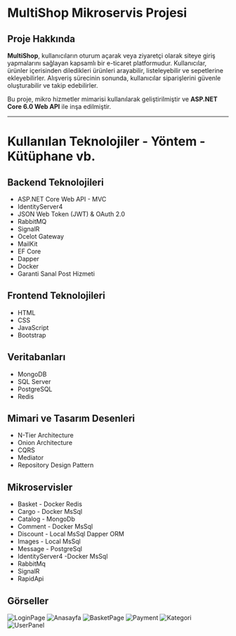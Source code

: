 # MultiShop Mikroservis Projesi 

## Proje Hakkında

**MultiShop**, kullanıcıların oturum açarak veya ziyaretçi olarak siteye giriş yapmalarını sağlayan kapsamlı bir e-ticaret platformudur. Kullanıcılar, ürünler içerisinden diledikleri ürünleri arayabilir, listeleyebilir ve sepetlerine ekleyebilirler. Alışveriş sürecinin sonunda, kullanıcılar siparişlerini güvenle oluşturabilir ve takip edebilirler.

Bu proje, mikro hizmetler mimarisi kullanılarak geliştirilmiştir ve **ASP.NET Core 6.0 Web API** ile inşa edilmiştir.

---

# Kullanılan Teknolojiler - Yöntem - Kütüphane vb.

## Backend Teknolojileri
- ASP.NET Core Web API - MVC
- IdentityServer4
- JSON Web Token (JWT) & OAuth 2.0
- RabbitMQ
- SignalR
- Ocelot Gateway
- MailKit
- EF Core
- Dapper
- Docker
- Garanti Sanal Post Hizmeti

## Frontend Teknolojileri
- HTML
- CSS
- JavaScript
- Bootstrap

## Veritabanları
- MongoDB
- SQL Server
- PostgreSQL
- Redis

## Mimari ve Tasarım Desenleri
- N-Tier Architecture
- Onion Architecture
- CQRS
- Mediator
- Repository Design Pattern

## Mikroservisler
-	Basket - Docker Redis
-	Cargo - Docker MsSql
-	Catalog - MongoDb
-	Comment - Docker MsSql
-	Discount - Local MsSql Dapper ORM
-	Images - Local MsSql
-	Message - PostgreSql
-	IdentityServer4 -Docker MsSql
-	RabbitMq
-	SignalR
-	RapidApi
## Görseller

![LoginPage](https://github.com/user-attachments/assets/92107a10-717f-4186-b541-8d557d82324c)
![Anasayfa](https://github.com/user-attachments/assets/4a8034cb-eb9a-469b-b6cd-439599caad59)
![BasketPage](https://github.com/user-attachments/assets/c9880ff5-e873-4b37-8827-03335c32addc)
![Payment](https://github.com/user-attachments/assets/98b2a7cd-d3e1-44e9-af64-fd231cadeb56)
![Kategori](https://github.com/user-attachments/assets/a8e834e6-05b0-45c1-a23a-2cfd8e20a6a9)
![UserPanel](https://github.com/user-attachments/assets/cbd6dc7e-c119-470b-9901-0c1f55d817b6)
